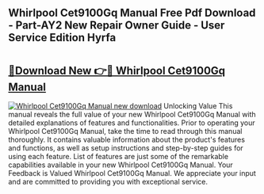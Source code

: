 ## Whirlpool Cet9100Gq Manual Free Pdf Download - Part-AY2 New Repair Owner Guide - User Service Edition Hyrfa

# <h2><a href="http://bc32269.oget.top/?id=Whirlpool+Cet9100Gq+Manual">🔗Download New 👉🔴 Whirlpool Cet9100Gq Manual</a></h2>

[![Whirlpool Cet9100Gq Manual new download](https://i.imgur.com/5g1atiW.png)](http://bc32269.oget.top/?id=Whirlpool+Cet9100Gq+Manual)
Unlocking Value This manual reveals the full value of your new Whirlpool Cet9100Gq Manual with detailed explanations of features and functionalities. Prior to operating your Whirlpool Cet9100Gq Manual, take the time to read through this manual thoroughly. It contains valuable information about the product's features and functions, as well as setup instructions and step-by-step guides for using each feature. List of features are just some of the remarkable capabilities available in your new Whirlpool Cet9100Gq Manual. Your Feedback is Valued Whirlpool Cet9100Gq Manual. We appreciate your input and are committed to providing you with exceptional service.
